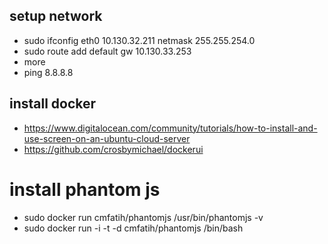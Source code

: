 ## setup network 
- sudo ifconfig eth0 10.130.32.211 netmask 255.255.254.0
- sudo route add default gw 10.130.33.253 
- more 
- ping 8.8.8.8


## install docker

- https://www.digitalocean.com/community/tutorials/how-to-install-and-use-screen-on-an-ubuntu-cloud-server
- https://github.com/crosbymichael/dockerui


# install phantom js
- sudo docker run cmfatih/phantomjs /usr/bin/phantomjs -v
- sudo docker run -i -t -d cmfatih/phantomjs /bin/bash




